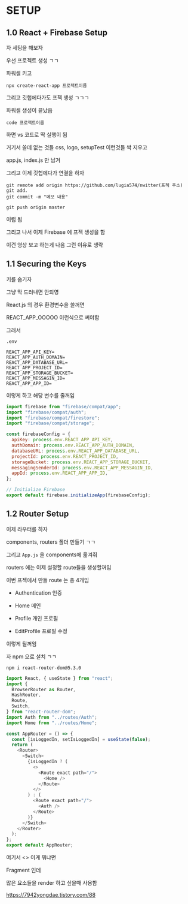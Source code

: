 # SETUP

## 1.0 React + Firebase Setup

자 세팅을 해보자

우선 프로젝트 생성 ㄱㄱ

파워셀 키고

```
npx create-react-app 프로젝트이름
```

그리고 깃헙에다가도 프젝 생성 ㄱㄱㄱ

파워셀 생성이 끝났음

```
code 프로젝트이름
```

하면 vs 코드로 딱 실행이 됨

거기서 쓸데 없는 것들 css, logo, setupTest 이런것들 싹 지우고

app.js, index.js 만 남겨

그리고 이제 깃헙에다가 연결을 하자

```
git remote add origin https://github.com/lugia574/nwitter(프젝 주소)
git add.
git commit -m "메모 내용"

git push origin master
```

이럼 됨

그리고 나서 이제 Firebase 에 프젝 생성을 함

이건 영상 보고 하는게 나음 그런 이유로 생략

## 1.1 Securing the Keys

키를 숨기자

그냥 막 드러내면 안되영

React.js 의 경우 환경변수을 쓸꺼면

REACT_APP_OOOOO 이런식으로 써야함

그래서

`.env`

```
REACT_APP_API_KEY=
REACT_APP_AUTH_DOMAIN=
REACT_APP_DATABASE_URL=
REACT_APP_PROJECT_ID=
REACT_APP_STORAGE_BUCKET=
REACT_APP_MESSAGIN_ID=
REACT_APP_APP_ID=
```

이렇게 하고 해당 변수를 줄꺼임

```js
import firebase from "firebase/compat/app";
import "firebase/compat/auth";
import "firebase/compat/firestore";
import "firebase/compat/storage";

const firebaseConfig = {
  apiKey: process.env.REACT_APP_API_KEY,
  authDomain: process.env.REACT_APP_AUTH_DOMAIN,
  databaseURL: process.env.REACT_APP_DATABASE_URL,
  projectId: process.env.REACT_PROJECT_ID,
  storageBucket: process.env.REACT_APP_STORAGE_BUCKET,
  messagingSenderId: process.env.REACT_APP_MESSAGIN_ID,
  appId: process.env.REACT_APP_APP_ID,
};

// Initialize Firebase
export default firebase.initializeApp(firebaseConfig);
```

## 1.2 Router Setup

이제 라우터를 하자

components, routers 폴더 만들기 ㄱㄱ

그리고 `App.js` 을 components에 옮겨줘

routers 에는 이제 설정할 route들을 생성할꺼임

이번 프젝에서 만들 route 는 총 4개임

- Authentication 인증

- Home 메인

- Profile 개인 프로필

- EditProfile 프로필 수정

이렇게 될꺼임

자 npm 으로 설치 ㄱㄱ

```
npm i react-router-dom@5.3.0
```

```js
import React, { useState } from "react";
import {
  BrowserRouter as Router,
  HashRouter,
  Route,
  Switch,
} from "react-router-dom";
import Auth from "../routes/Auth";
import Home from "../routes/Home";

const AppRouter = () => {
  const [isLoggedIn, setIsLoggedIn] = useState(false);
  return (
    <Router>
      <Switch>
        {isLoggedIn ? (
          <>
            <Route exact path="/">
              <Home />
            </Route>
          </>
        ) : (
          <Route exact path="/">
            <Auth />
          </Route>
        )}
      </Switch>
    </Router>
  );
};
export default AppRouter;
```

여기서 <> 이게 뭐냐면

Fragment 인데

많은 요소들을 render 하고 싶을때 사용함

https://7942yongdae.tistory.com/88
